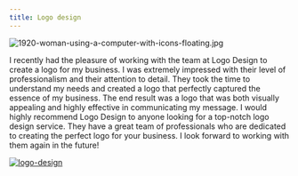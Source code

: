 ```yaml
---
title: Logo design
---
```


![1920-woman-using-a-computer-with-icons-floating.jpg](/1920-woman-using-a-computer-with-icons-floating.jpg)

I recently had the pleasure of working with the team at Logo Design to create a logo for my business. I was extremely impressed with their level of professionalism and their attention to detail. They took the time to understand my needs and created a logo that perfectly captured the essence of my business. The end result was a logo that was both visually appealing and highly effective in communicating my message. I would highly recommend Logo Design to anyone looking for a top-notch logo design service. They have a great team of professionals who are dedicated to creating the perfect logo for your business. I look forward to working with them again in the future!

[![logo-design](<https://dabuttonfactory.com/button.png?t=CHECK+SERVICE&f=Noto+Sans-Bold&ts=26&tc=fff&hp=45&vp=20&c=11&bgt=unicolored&bgc=4bd42f>)](<https://londonexpertfinder.com/link>)